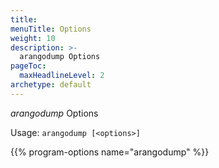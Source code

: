 ```yaml
---
title: 
menuTitle: Options
weight: 10
description: >-
  arangodump Options
pageToc:
  maxHeadlineLevel: 2
archetype: default
---
```

_arangodump_ Options

Usage: `arangodump [<options>]`

{{% program-options name="arangodump" %}}
